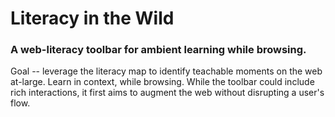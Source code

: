 # Literacy in the Wild
### A web-literacy toolbar for ambient learning while browsing.

Goal -- leverage the literacy map to identify teachable moments on the web at-large. Learn in context, while browsing. While the toolbar could include rich interactions, it first aims to augment the web without disrupting a user's flow.